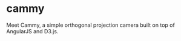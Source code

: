 cammy
=====

Meet Cammy, a simple orthogonal projection camera built on top of AngularJS and D3.js.
